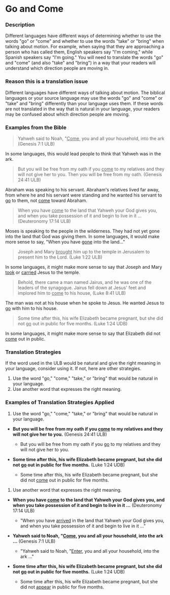 # Go and Come #


### Description

Different languages have different ways of determining whether to use the words "go" or "come" and whether to use the words "take" or "bring" when talking about motion. For example, when saying that they are approaching a person who has called them, English speakers say "I'm coming," while Spanish speakers say "I'm going." You will need to translate the words "go" and "come" (and also "take" and "bring") in a way that your readers will understand which direction people are moving in.

### Reason this is a translation issue

Different languages have different ways of talking about motion. The biblical languages or your source language may use the words "go" and "come" or "take" and "bring" differently than your language uses them. If these words are not translated in the way that is natural in your language, your readers may be confused about which direction people are moving.

### Examples from the Bible

>Yahweh said to Noah, "<u>Come</u>, you and all your household, into the ark (Genesis 7:1 ULB)

In some languages, this would lead people to think that Yahweh was in the ark.

>But you will be free from my oath if you <u>come</u> to my relatives and they will not give her to you. Then you will be free from my oath. (Genesis 24:41 ULB)

Abraham was speaking to his servant. Abraham's relatives lived far away, from where he and his servant were standing and he wanted his servant to <u>go</u> to them, not <u>come</u> toward Abraham.

>When you have <u>come</u> to the land that Yahweh your God gives you, and when you take possession of it and begin to live in it ... (Deuteronomy 17:14 ULB)

Moses is speaking to the people in the wilderness. They had not yet gone into the land that God was giving them. In some languages, it would make more sense to say, "When you have <u>gone</u> into the land..."

>Joseph and Mary <u>brought</u> him up to the temple in Jerusalem to present him to the Lord. (Luke 1:22 ULB)

In some languages, it might make more sense to say that Joseph and Mary <u>took</u> or <u>carried</u> Jesus to the temple.

>Behold, there came a man named Jairus, and he was one of the leaders of the synagogue. Jairus fell down at Jesus' feet and implored him to <u>come</u> to his house, (Luke 8:41 ULB)

The man was not at his house when he spoke to Jesus. He wanted Jesus to <u>go</u> with him to his house.

>Some time after this, his wife Elizabeth became pregnant, but she did not <u>go</u> out in public for five months. (Luke 1:24 UDB)

In some languages, it might make more sense to say that Elizabeth did not <u>come</u> out in public.

### Translation Strategies

If the word used in the ULB would be natural and give the right meaning in your language, consider using it. If not, here are other strategies.

1. Use the word "go," "come," "take," or "bring" that would be natural in your language.
1. Use another word that expresses the right meaning.

### Examples of Translation Strategies Applied

1. Use the word "go," "come," "take," or "bring" that would be natural in your language.

  * **But you will be free from my oath if you <u>come</u> to my relatives and they will not give her to you.** (Genesis 24:41 ULB)
      * But you will be free from my oath if you <u>go</u> to my relatives and they will not give her to you.

  * **Some time after this, his wife Elizabeth became pregnant, but she did not <u>go</u> out in public for five months.** (Luke 1:24 UDB)
      * Some time after this, his wife Elizabeth became pregnant, but she did not <u>come</u> out in public for five months.

1. Use another word that expresses the right meaning.

  * **When you have <u>come</u> to the land that Yahweh your God gives you, and when you take possession of it and begin to live in it ...** (Deuteronomy 17:14 ULB)
      * "When you have <u>arrived</u> in the land that Yahweh your God gives you, and when you take possession of it and begin to live in it ..."

  * **Yahweh said to Noah, "<u>Come</u>, you and all your household, into the ark ...** (Genesis 7:1 ULB)
      * "Yahweh said to Noah, "<u>Enter</u>, you and all your household, into the ark ..."

  * **Some time after this, his wife Elizabeth became pregnant, but she did not <u>go</u> out in public for five months.** (Luke 1:24 UDB)
      * Some time after this, his wife Elizabeth became pregnant, but she did not <u>appear</u> in public for five months.

